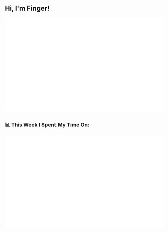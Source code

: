 <h2> Hi, I'm Finger!</h2>

<img align="right" src="https://raw.githubusercontent.com/spianmo/github-stats/master/generated/overview.svg#gh-light-mode-only">

<!-- <img align="right" height="160em" src="https://github-readme-stats-eight-theta.vercel.app/api/top-langs/?username=spianmo&layout=compact&langs_count=8&theme=algolia"/>	 -->
	
```go
package main

type Me struct {
	Name   string
	Job    string
	Code   string
	Skills string
}

func main() {
	me := &Me{
		Name:   "Finger",
		Job:    "Client-side Engineer",
		Code:   "Java, Kotlin, C#, Rust and C++ and Others",
		Skills: "Android, Security, Cross-platform client, NLP, CV, ASR ^o^",
	}
	_ = me
}
```


<h3>📊 This Week I Spent My Time On:</h3>
<img align='right' src="https://raw.githubusercontent.com/spianmo/github-stats/master/generated/languages.svg#gh-light-mode-only">

<!--START_SECTION:waka-->

```txt
Kotlin                         3 hrs 29 mins   █████████▓░░░░░░░░░░░░░░░   38.74 %
Python                         3 hrs 27 mins   █████████▓░░░░░░░░░░░░░░░   38.37 %
Gradle                         18 mins         █░░░░░░░░░░░░░░░░░░░░░░░░   03.50 %
Groovy                         17 mins         ▓░░░░░░░░░░░░░░░░░░░░░░░░   03.21 %
Java                           14 mins         ▓░░░░░░░░░░░░░░░░░░░░░░░░   02.73 %
```

<!--END_SECTION:waka-->
